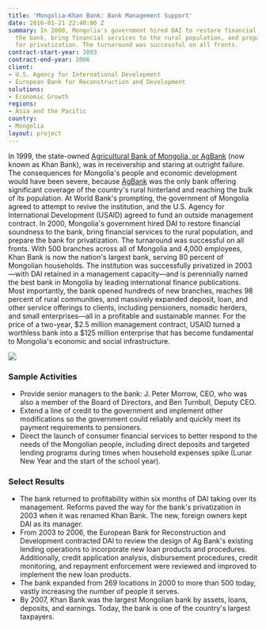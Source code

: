 ```yaml
---
title: 'Mongolia—Khan Bank: Bank Management Support'
date: 2016-01-21 22:40:00 Z
summary: In 2000, Mongolia's government hired DAI to restore financial soundness to
  the bank, bring financial services to the rural population, and prepare the bank
  for privatization. The turnaround was successful on all fronts.
contract-start-year: 2003
contract-end-year: 2006
client:
- U.S. Agency for International Development
- European Bank for Reconstruction and Development
solutions:
- Economic Growth
regions:
- Asia and the Pacific
country:
- Mongolia
layout: project
---
```


In 1999, the state-owned [Agricultural Bank of Mongolia, or AgBank](https://cdn.knightlab.com/libs/timeline3/latest/embed/index.html?source=1akaSFOqjWaQdClEsBv_I-TROc6SekbAnVJJAXiifct4&font=Default&lang=en&hash_bookmark=true&initial_zoom=2#event-the-khan-bank-story) (now known as Khan Bank), was in receivership and staring at outright failure. The consequences for Mongolia's people and economic development would have been severe, because [AgBank](http://www.khanbank.com/mn.html) was the only bank offering significant coverage of the country's rural hinterland and reaching the bulk of its population. At World Bank's prompting, the government of Mongolia agreed to attempt to revive the institution, and the U.S. Agency for International Development (USAID) agreed to fund an outside management contract. In 2000, Mongolia's government hired DAI to restore financial soundness to the bank, bring financial services to the rural population, and prepare the bank for privatization. The turnaround was successful on all fronts. With 500 branches across all of Mongolia and 4,000 employees, Khan Bank is now the nation's largest bank, serving 80 percent of Mongolian households. The institution was successfully privatized in 2003—with DAI retained in a management capacity—and is perennially named the best bank in Mongolia by leading international finance publications. Most importantly, the bank opened hundreds of new branches, reaches 98 percent of rural communities, and massively expanded deposit, loan, and other service offerings to clients, including pensioners, nomadic herders, and small enterprises—all in a profitable and sustainable manner. For the price of a two-year, $2.5 million management contract, USAID turned a worthless bank into a $125 million enterprise that has become fundamental to Mongolia's economic and social infrastructure.

![][2]

### Sample Activities

* Provide senior managers to the bank: J. Peter Morrow, CEO, who was also a member of the Board of Directors, and Ben Turnbull, Deputy CEO.
* Extend a line of credit to the government and implement other modifications so the government could reliably and quickly meet its payment requirements to pensioners.
* Direct the launch of consumer financial services to better respond to the needs of the Mongolian people, including direct deposits and targeted lending programs during times when household expenses spike (Lunar New Year and the start of the school year).

### Select Results

* The bank returned to profitability within six months of DAI taking over its management. Reforms paved the way for the bank's privatization in 2003 when it was renamed Khan Bank. The new, foreign owners kept DAI as its manager.
* From 2003 to 2006, the European Bank for Reconstruction and Development contracted DAI to review the design of Ag Bank's existing lending operations to incorporate new loan products and procedures. Additionally, credit application analysis, disbursement procedures, credit monitoring, and repayment enforcement were reviewed and improved to implement the new loan products.
* The bank expanded from 269 locations in 2000 to more than 500 today, vastly increasing the number of people it serves.
* By 2007, Khan Bank was the largest Mongolian bank by assets, loans, deposits, and earnings. Today, the bank is one of the country's largest taxpayers.

[2]: https://assetify-dai.com/projects/KhanBank_0.jpg
